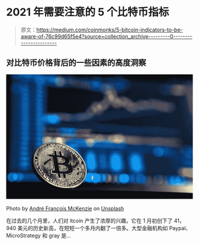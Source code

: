# 2021 年需要注意的 5 个比特币指标

> 原文：<https://medium.com/coinmonks/5-bitcoin-indicators-to-be-aware-of-76c99d65f5e4?source=collection_archive---------0----------------------->

## 对比特币价格背后的一些因素的高度洞察

![](img/b521f382771e52306499cd2bb1c7f1be.png)

Photo by [André François McKenzie](https://unsplash.com/@silverhousehd?utm_source=medium&utm_medium=referral) on [Unsplash](https://unsplash.com?utm_source=medium&utm_medium=referral)

在过去的几个月里，人们对 itcoin 产生了浓厚的兴趣。它在 1 月初创下了 41，940 美元的历史新高，在短短一个多月内翻了一倍多。大型金融机构如 Paypal、MicroStrategy 和 gray 是…